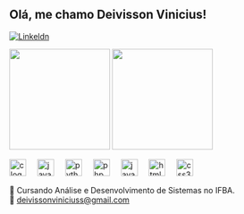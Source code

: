## Olá, me chamo Deivisson Vinicius!
[![Linkeldn](https://img.shields.io/badge/LinkedIn-0077B5?style=for-the-badge&logo=linkedin&logoColor=white)](https://www.linkedin.com/in/deivissonviniciuss)


<div>
  <img height="180em" src="https://github-readme-stats.vercel.app/api?username=deivissonviniciuss&show_icons=true&theme=dracula&include_all_commits=true&count_private=true&cache_seconds=60">
  <img height="180em" src="https://github-readme-stats.vercel.app/api/top-langs/?username=deivissonviniciuss&theme=dracula&hide_border=true&layout=compact&cache_seconds=60">
</div>

<p></p>
<div align="left">
  <img src="https://cdn.jsdelivr.net/gh/devicons/devicon/icons/c/c-original.svg" height="30" alt="c logo"  />
  <img width="12" />
  <img src="https://cdn.jsdelivr.net/gh/devicons/devicon/icons/java/java-original.svg" height="30" alt="java logo"  />
  <img width="12" />
  <img src="https://cdn.jsdelivr.net/gh/devicons/devicon/icons/python/python-original.svg" height="30" alt="python logo"  />
  <img width="12" />
  <img src="https://cdn.jsdelivr.net/gh/devicons/devicon/icons/php/php-original.svg" height="30" alt="php logo"  />
  <img width="12" />
  <img src="https://cdn.jsdelivr.net/gh/devicons/devicon/icons/javascript/javascript-original.svg" height="30" alt="javascript logo"  />
  <img width="12" />
  <img src="https://cdn.jsdelivr.net/gh/devicons/devicon/icons/html5/html5-original.svg" height="30" alt="html5 logo"  />
  <img width="12" />
  <img src="https://cdn.jsdelivr.net/gh/devicons/devicon/icons/css3/css3-original.svg" height="30" alt="css3 logo"  />
</div>

📖 Cursando Análise e Desenvolvimento de Sistemas no IFBA. 
<br/>
📧 deivissonviniciuss@gmail.com

###
